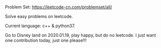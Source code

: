 Problem Set: https://leetcode-cn.com/problemset/all/

Solve easy problems on leetcode.

Current language: c++ & python37.

Go to Disney land on 2020.01.19, play happy, but do no leetcode.
I just want one contribution today, just one please!!!
